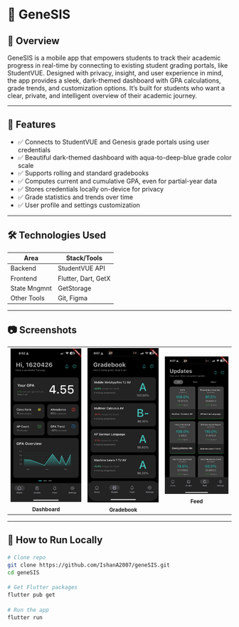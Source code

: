 # 🧠 GeneSIS

## 📌 Overview
GeneSIS is a mobile app that empowers students to track their academic progress in real-time by connecting to existing student grading portals, like StudentVUE. Designed with privacy, insight, and user experience in mind, the app provides a sleek, dark-themed dashboard with GPA calculations, grade trends, and customization options. It’s built for students who want a clear, private, and intelligent overview of their academic journey.

---

## 🚀 Features
- ✅ Connects to StudentVUE and Genesis grade portals using user credentials
- ✅ Beautiful dark-themed dashboard with aqua-to-deep-blue grade color scale
- ✅ Supports rolling and standard gradebooks
- ✅ Computes current and cumulative GPA, even for partial-year data
- ✅ Stores credentials locally on-device for privacy
- ✅ Grade statistics and trends over time
- ✅ User profile and settings customization

---

## 🛠️ Technologies Used

| Area            | Stack/Tools                                   |
|-----------------|-----------------------------------------------|
| Backend         | StudentVUE API                                |
| Frontend        | Flutter, Dart, GetX                           |
| State Mngmnt    | GetStorage                                    |
| Other Tools     | Git, Figma                                    |

---

## 📷 Screenshots

<table>
  <tr>
    <td align="center">
      <img src="screenshots/dashboard.png" width="250" alt="Dashboard screenshot" /><br/>
      <sub><b>Dashboard</b></sub>
    </td>
    <td align="center">
      <img src="screenshots/gradebook.png" width="250" alt="Gradebook screenshot" /><br/>
      <sub><b>Gradebook</b></sub>
    </td>
    <td align="center">
      <img src="screenshots/feed.png" width="250" alt="Feed screenshot" /><br/>
      <sub><b>Feed</b></sub>
    </td>
  </tr>
</table>

---

## 🧪 How to Run Locally

```bash
# Clone repo
git clone https://github.com/IshanA2007/geneSIS.git
cd geneSIS

# Get Flutter packages
flutter pub get

# Run the app
flutter run
